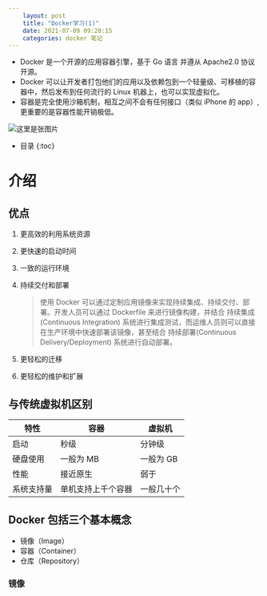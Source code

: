 ```yaml
---
    layout: post
    title: "Docker学习(1)"
    date: 2021-07-09 09:20:15
    categories: docker 笔记
---
```


+ Docker 是一个开源的应用容器引擎，基于 Go 语言 并遵从 Apache2.0 协议开源。
+ Docker 可以让开发者打包他们的应用以及依赖包到一个轻量级、可移植的容器中，然后发布到任何流行的 Linux 机器上，也可以实现虚拟化。
+ 容器是完全使用沙箱机制，相互之间不会有任何接口（类似 iPhone 的 app）,更重要的是容器性能开销极低。

![这里是张图片](https://huteng-dev.github.io/img/docker-on-linux.png "Docker架构图片")


* 目录
{:toc}

# 介绍

## 优点

1. 更高效的利用系统资源
2. 更快速的启动时间
3. 一致的运行环境
4. 持续交付和部署

   > 使用 Docker 可以通过定制应用镜像来实现持续集成、持续交付、部署。开发人员可以通过 Dockerfile 来进行镜像构建，并结合 持续集成(Continuous Integration) 系统进行集成测试，而运维人员则可以直接在生产环境中快速部署该镜像，甚至结合 持续部署(Continuous Delivery/Deployment) 系统进行自动部署。
5. 更轻松的迁移
6. 更轻松的维护和扩展

## 与传统虚拟机区别

特性|容器|虚拟机
--|--|--
启动|秒级|分钟级
硬盘使用|一般为 MB|一般为 GB
性能|接近原生|弱于
系统支持量|单机支持上千个容器|一般几十个

## Docker 包括三个基本概念
+ 镜像（Image）
+ 容器（Container）
+ 仓库（Repository）
### 镜像

